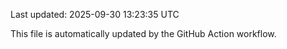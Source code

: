 Last updated: 2025-09-30 13:23:35 UTC

This file is automatically updated by the GitHub Action workflow.
